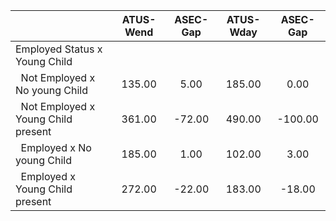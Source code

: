 
|                      |    ATUS-Wend |     ASEC-Gap |    ATUS-Wday |     ASEC-Gap |
| -------------------- | :----------: | :----------: | :----------: | :----------: |
| Employed Status x Young Child |              |              |              |              |
| &nbsp;&nbsp;Not Employed x No young Child |       135.00 |         5.00 |       185.00 |         0.00 |
| &nbsp;&nbsp;Not Employed x Young Child present |       361.00 |       -72.00 |       490.00 |      -100.00 |
| &nbsp;&nbsp;Employed x No young Child |       185.00 |         1.00 |       102.00 |         3.00 |
| &nbsp;&nbsp;Employed x Young Child present |       272.00 |       -22.00 |       183.00 |       -18.00 |

